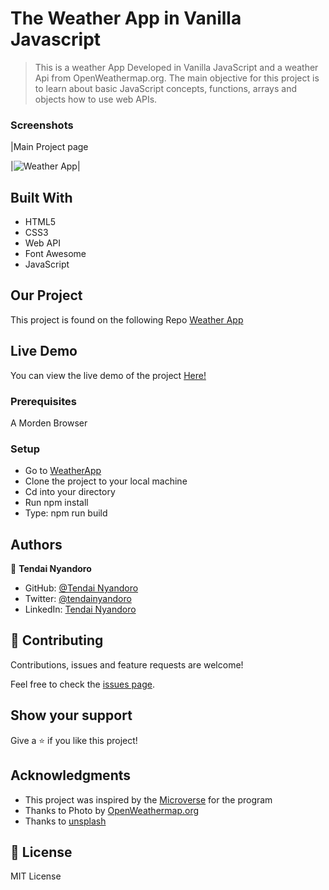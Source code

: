 # The Weather App in Vanilla Javascript

> This is a weather App Developed in Vanilla JavaScript and a weather Api from OpenWeathermap.org. The main objective for this project is to learn about basic JavaScript concepts, functions, arrays and objects how to use web APIs.

### Screenshots

|Main Project page

|![Weather App](https://user-images.githubusercontent.com/30318155/115035450-e193aa00-9ecc-11eb-98e5-62bd6b8373f8.png)|

## Built With

- HTML5
- CSS3
- Web API
- Font Awesome
- JavaScript

## Our Project

This project is found on the following Repo [Weather App](https://github.com/tnyandoro/weather_app)

## Live Demo

You can view the live demo of the project [Here!](https://raw.githack.com/tnyandoro/weather_app/feature/appv1/dist/index.html)

### Prerequisites

A Morden Browser

### Setup
- Go to [WeatherApp](https://github.com/tnyandoro/weather_app/tree/feature/appv1)
- Clone the project to your local machine
- Cd into your directory
- Run npm install
- Type: npm run build
## Authors

👤 **Tendai Nyandoro**

- GitHub: [@Tendai Nyandoro](https://github.com/tnyandoro)
- Twitter: [@tendainyandoro](https://twitter.com/tendainyandoro)
- LinkedIn: [Tendai Nyandoro](https://www.linkedin.com/in/tendai-nyandoro/)

## 🤝 Contributing

Contributions, issues and feature requests are welcome!

Feel free to check the [issues page](https://github.com/tnyandoro/weather_app/issues).

## Show your support

Give a ⭐️ if you like this project!

## Acknowledgments

- This project was inspired by the [Microverse](https://www.microverse.org/) for the  program
- Thanks to Photo by [OpenWeathermap.org](https://openweathermap.org/)
- Thanks to [unsplash](https://unsplash.com/developers)


## 📝 License

MIT License
